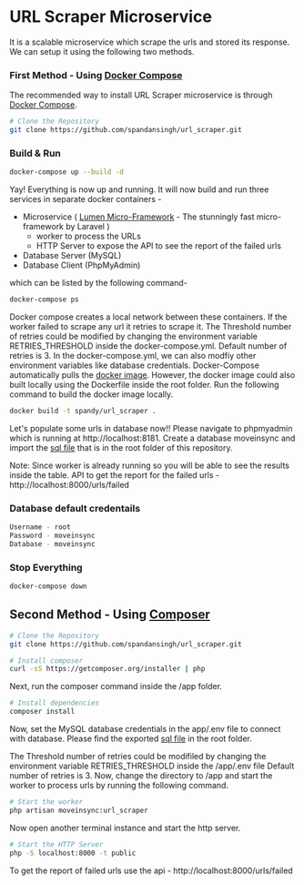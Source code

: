 URL Scraper Microservice
===============

It is a scalable microservice which scrape the urls and stored its response. We can setup it using the following two methods.

### First Method - Using [Docker Compose](https://docs.docker.com/compose/)

The recommended way to install URL Scraper microservice is through
[Docker Compose](https://docs.docker.com/compose/).

```bash
# Clone the Repository
git clone https://github.com/spandansingh/url_scraper.git
```
### Build & Run

```bash
docker-compose up --build -d
```
Yay! Everything is now up and running. It will now build and run three services in separate docker containers - 

* Microservice ( [Lumen Micro-Framework](https://lumen.laravel.com) - The stunningly fast micro-framework by Laravel )
    * worker to process the URLs 
    * HTTP Server to expose the API to see the report of the failed urls
* Database Server (MySQL)
* Database Client (PhpMyAdmin)

which can be listed by the following command-

```bash
docker-compose ps
```

Docker compose creates a local network between these containers. If the worker failed to scrape any url it retries to scrape it. 
The Threshold number of retries could be modified by changing the environment variable RETRIES_THRESHOLD inside the docker-compose.yml.
Default number of retries is 3. In the docker-compose.yml, we can also modfiy other environment variables like database credentials.
Docker-Compose automatically pulls the [docker image](https://hub.docker.com/r/spandy/url_scraper). However, the docker image could also built locally using the Dockerfile inside the root folder. 
Run the following command to build the docker image locally.

```bash
docker build -t spandy/url_scraper .
```

Let's populate some urls in database now!! Please navigate to phpmyadmin which is running at http://localhost:8181. Create a database moveinsync and import the [sql file](https://raw.githubusercontent.com/spandansingh/url_scraper/master/moveinsync.sql) that is in the root folder of this repository.
 
Note: Since worker is already running so you will be able to see the results inside the table.
API to get the report for the failed urls - http://localhost:8000/urls/failed


### Database default credentails

```bash
Username - root
Password - moveinsync
Database - moveinsync
```

### Stop Everything

```bash
docker-compose down
```


## Second Method - Using [Composer](http://getcomposer.org)

```bash
# Clone the Repository
git clone https://github.com/spandansingh/url_scraper.git
```

```bash
# Install composer
curl -sS https://getcomposer.org/installer | php
```

Next, run the composer command inside the /app folder. 

```bash
# Install dependencies
composer install
```

Now, set the MySQL database credentials in the app/.env file to connect with database.
Please find the exported [sql file](https://raw.githubusercontent.com/spandansingh/url_scraper/master/moveinsync.sql) in the root folder.

The Threshold number of retries could be modifiled by changing the environment variable RETRIES_THRESHOLD inside the /app/.env file
Default number of retries is 3. 
Now, change the directory to /app and start the worker to process urls by running the following command. 

```bash
# Start the worker
php artisan moveinsync:url_scraper
```

Now open another terminal instance and start the http server.

```bash
# Start the HTTP Server
php -S localhost:8000 -t public
```

To get the report of failed urls use the api - http://localhost:8000/urls/failed 

